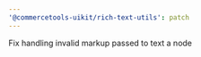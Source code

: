 ```yaml
---
'@commercetools-uikit/rich-text-utils': patch
---
```


Fix handling invalid markup passed to text a node
